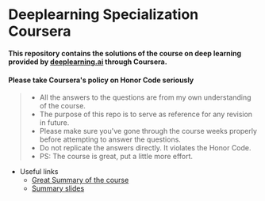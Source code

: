 # Deeplearning Specialization Coursera
<b>This repository contains the solutions of the course on deep learning provided by [deeplearning.ai](deeplearning.ai) through Coursera.</b>

#### Please take Coursera's policy on Honor Code seriously
> - All the answers to the questions are from my own understanding of the course.
> - The purpose of this repo is to serve as reference for any revision in future.
> - Please make sure you've gone through the course weeks properly before attempting to answer the questions.
> - Do not replicate the answers directly. It violates the Honor Code.
> -  PS: The course is great, put a little more effort.

* Useful links
  * [Great Summary of the course](https://github.com/mbadry1/DeepLearning.ai-Summary/)
  * [Summary slides](https://www.slideshare.net/TessFerrandez/notes-from-coursera-deep-learning-courses-by-andrew-ng)